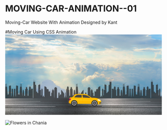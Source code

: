 # MOVING-CAR-ANIMATION--01
Moving-Car
Website With Animation
 Designed by Kant

#Moving Car Using CSS Animation
<a href="https://kant146.github.io/MOVING-CAR-ANIMATION--01/"><img src="Screenshot (166).png"></a>

<img src="moving-car.gif" alt="Flowers in Chania">
